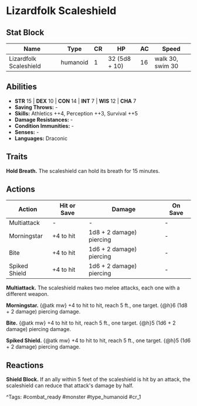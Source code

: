 # Lizardfolk Scaleshield

## Stat Block

| Name | Type | CR | HP | AC | Speed |
|------|------|----|----|----|-------|
| Lizardfolk Scaleshield | humanoid | 1 | 32 (5d8 + 10) | 16 | walk 30, swim 30 |

## Abilities

- **STR** 15 | **DEX** 10 | **CON** 14 | **INT** 7 | **WIS** 12 | **CHA** 7
- **Saving Throws:** -  
- **Skills:** Athletics ++4, Perception ++3, Survival ++5  
- **Damage Resistances:** -  
- **Condition Immunities:** -  
- **Senses:** -  
- **Languages:** Draconic

## Traits

**Hold Breath.** The scaleshield can hold its breath for 15 minutes.


## Actions

| Action | Hit or Save | Damage | On Save |
|--------|--------------|--------|----------|
| Multiattack | - | - | - |
| Morningstar | +4 to hit | 1d8 + 2 damage) piercing | - |
| Bite | +4 to hit | 1d6 + 2 damage) piercing | - |
| Spiked Shield | +4 to hit | 1d6 + 2 damage) piercing | - |

**Multiattack.** The scaleshield makes two melee attacks, each one with a different weapon.

**Morningstar.** {@atk mw} +4 to hit to hit, reach 5 ft., one target. {@h}6 (1d8 + 2 damage) piercing damage.

**Bite.** {@atk mw} +4 to hit to hit, reach 5 ft., one target. {@h}5 (1d6 + 2 damage) piercing damage.

**Spiked Shield.** {@atk mw} +4 to hit to hit, reach 5 ft., one target. {@h}5 (1d6 + 2 damage) piercing damage.

## Reactions

**Shield Block.** If an ally within 5 feet of the scaleshield is hit by an attack, the scaleshield can reduce that attack's damage by half.



^Tags: #combat_ready #monster #type_humanoid #cr_1